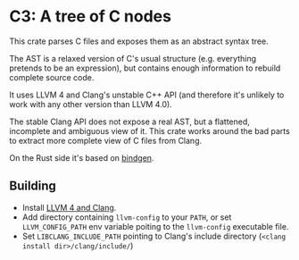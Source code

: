 # C3: A tree of C nodes

This crate parses C files and exposes them as an abstract syntax tree.

The AST is a relaxed version of C's usual structure (e.g. everything pretends to be an expression), but contains enough information to rebuild complete source code.

It uses LLVM 4 and Clang's unstable C++ API (and therefore it's unlikely to work with any other version than LLVM 4.0).

The stable Clang API does not expose a real AST, but a flattened, incomplete and ambiguous view of it. This crate works around the bad parts to extract more complete view of C files from Clang.

On the Rust side it's based on [bindgen](https://github.com/rust-lang-nursery/rust-bindgen).

## Building

 * Install [LLVM 4 and Clang](http://releases.llvm.org/download.html).
 * Add directory containing `llvm-config` to your `PATH`, or set `LLVM_CONFIG_PATH` env variable poiting to the `llvm-config` executable file.
 * Set `LIBCLANG_INCLUDE_PATH` pointing to Clang's include directory (`<clang install dir>/clang/include/`)
